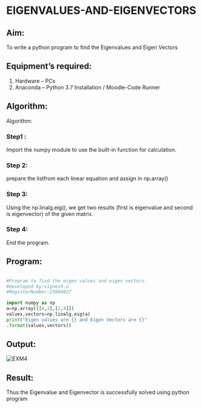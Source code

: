 # EIGENVALUES-AND-EIGENVECTORS
## Aim:
To write a python program to find the Eigenvalues and Eigen Vectors
## Equipment’s required:
1. 	Hardware – PCs
2. 	Anaconda – Python 3.7 Installation / Moodle-Code Runner
## Algorithm:
Algorithm:
### Step1 :
Import the numpy module to use the built-in function for calculation.

### Step 2:
prepare the listfrom each linear equation and assign in np.array()

### Step 3:
Using the np.linalg.eig(), we get two results (first is eigenvalue and second is eigenvector) of the given matrix.

### Step 4:
End the program.
## Program:
```python

#Program to find the eigen values and eigen vectors.
#Developed by:vignesh.v 
#RegisterNumber:23004027

import numpy as np
a=np.array([[4,2],[2,4]])
values,vectors=np.linalg.eig(a)
print("Eigen values are {} and Eigen Vectors are {}"
.format(values,vectors))

```
## Output:
![EXM4](https://github.com/23004027/EIGENVALUES-AND-EIGENVECTORS/assets/138956447/9583cdcd-73a4-4db0-8448-7867eb7fda80)

## Result:
Thus the Eigenvalue and Eigenvector is successfully solved using python program
